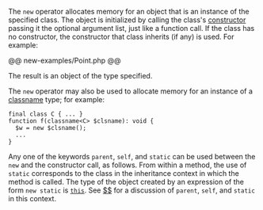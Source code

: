 The `new` operator allocates memory for an object that is an instance of the specified class.  The object is initialized by calling the
class's [constructor](../classes/constructors.md) passing it the optional argument list, just like a function call. If the class has no
constructor, the constructor that class inherits (if any) is used.  For example:

@@ new-examples/Point.php @@

The result is an object of the type specified.

The `new` operator may also be used to allocate memory for an instance of a [classname](../types/classname.md) type; for example:

```Hack
final class C { ... }
function f(classname<C> $clsname): void {
  $w = new $clsname();
  ...
}
```

Any one of the keywords `parent`, `self`, and `static` can be used between the `new` and the constructor call, as follows. From within a
method, the use of `static` corresponds to the class in the inheritance context in which the method is called. The type of the object
created by an expression of the form `new static` is [`this`](../types/this.md). See [$$](scope-resolution.md) for a discussion of `parent`,
`self`, and `static` in this context.

